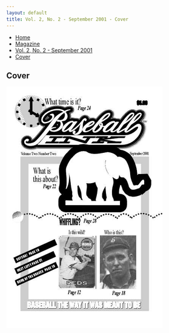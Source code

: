 ```yaml
---
layout: default
title: Vol. 2, No. 2 - September 2001 - Cover
---
```

<nav class="breadcrumb" aria-label="breadcrumbs">
  <ul>
    <li><a href="{{ site.url }}{{ site.baseurl }}">Home</a></li>
    <li><a href="../magazine-home.html">Magazine</a></li>
    <li><a href="bi_vol_2_no_2_home.html">Vol. 2, No. 2 - September 2001</a></li>
    <li class="is-active"><a href="#" aria-current="page">Cover</a></li>
  </ul>
</nav>

<section class="storycontent">
  <h1>Cover</h1>
  <img src="images/bi_vol_2_no_2_cover.jpg" alt="Vol 2., No. 2 - Cover">
</section>
